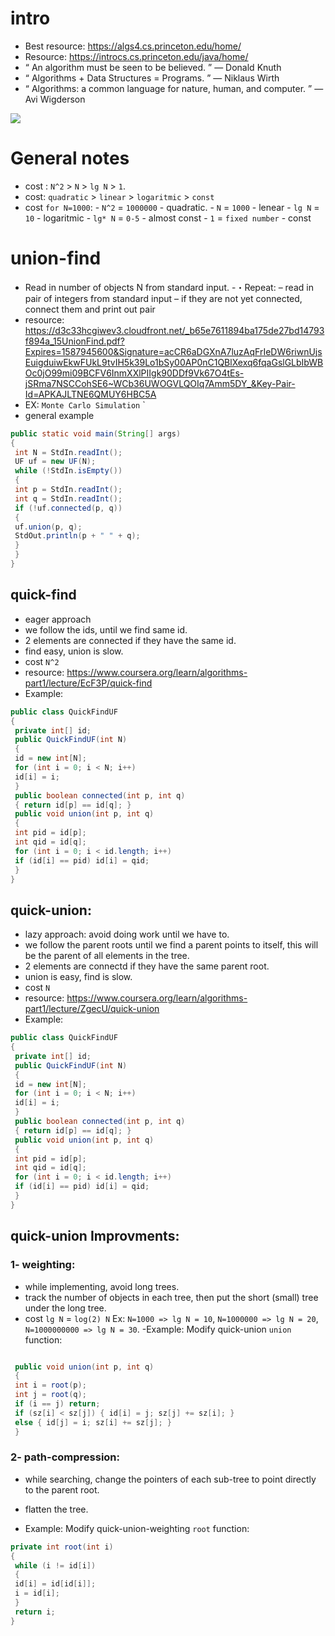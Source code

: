 # intro 
- Best resource: https://algs4.cs.princeton.edu/home/
- Resource: https://introcs.cs.princeton.edu/java/home/
- “ An algorithm must be seen to be believed. ” — Donald Knuth
- “ Algorithms + Data Structures = Programs. ” — Niklaus Wirth
- “ Algorithms: a common language for nature, human, and computer. ” — Avi Wigderson

![](https://i.imgur.com/IapntqE.png)

# General notes
- cost : `N^2` > `N` > `lg N` > `1`.
- cost: `quadratic` > `linear` > `logaritmic` > `const`
- cost `for N=1000`:
        - `N^2` = `1000000` - quadratic.
        - `N` = `1000` - lenear
        - `lg N` = `10` - logaritmic
        - `lg* N` = `0-5` - almost const
        - `1` = `fixed number` - const

# union-find
- Read in number of objects N from standard input.
        -・Repeat:
                – read in pair of integers from standard input
                – if they are not yet connected, connect them and print out pair
- resource: https://d3c33hcgiwev3.cloudfront.net/_b65e7611894ba175de27bd14793f894a_15UnionFind.pdf?Expires=1587945600&Signature=acCR6aDGXnA7luzAqFrIeDW6riwnUjsEuigduiwEkwFUkL9tvIH5k39Lo1bSy00AP0nC1QBlXexq6fqaGslGLbIbWBOc0jO99mi09BCFV6InmXXlPIIgk90DDf9Vk67O4tEs-jSRma7NSCCohSE6~WCb36UWOGVLQOIq7Amm5DY_&Key-Pair-Id=APKAJLTNE6QMUY6HBC5A
- EX: `Monte Carlo Simulation` `
- general example
```java
public static void main(String[] args)
{
 int N = StdIn.readInt();
 UF uf = new UF(N);
 while (!StdIn.isEmpty())
 {
 int p = StdIn.readInt();
 int q = StdIn.readInt();
 if (!uf.connected(p, q))
 {
 uf.union(p, q);
 StdOut.println(p + " " + q);
 }
 }
}
```

## quick-find
- eager approach
- we follow the ids, until we find same id.
- 2 elements are connected if they have the same id.
- find easy, union is slow.
- cost `N^2`
- resource: https://www.coursera.org/learn/algorithms-part1/lecture/EcF3P/quick-find
- Example:
```java
public class QuickFindUF
{
 private int[] id;
 public QuickFindUF(int N)
 {
 id = new int[N];
 for (int i = 0; i < N; i++)
 id[i] = i;
 }
 public boolean connected(int p, int q)
 { return id[p] == id[q]; }
 public void union(int p, int q)
 {
 int pid = id[p];
 int qid = id[q];
 for (int i = 0; i < id.length; i++)
 if (id[i] == pid) id[i] = qid;
 }
}
```

## quick-union:
- lazy approach: avoid doing work until we have to.
- we follow the parent roots until we find a parent points to itself, this will be the parent of all elements in the tree.
- 2 elements are connectd if they have the same parent root.
- union is easy, find is slow.
- cost `N`
- resource: https://www.coursera.org/learn/algorithms-part1/lecture/ZgecU/quick-union
- Example:
```java
public class QuickFindUF
{
 private int[] id;
 public QuickFindUF(int N)
 {
 id = new int[N];
 for (int i = 0; i < N; i++)
 id[i] = i;
 }
 public boolean connected(int p, int q)
 { return id[p] == id[q]; }
 public void union(int p, int q)
 {
 int pid = id[p];
 int qid = id[q];
 for (int i = 0; i < id.length; i++)
 if (id[i] == pid) id[i] = qid;
 }
}
```

## quick-union Improvments:
### 1- weighting:
- while implementing, avoid long trees.
- track the number of objects in each tree, then put the short (small) tree under the long tree.
- cost `lg N` = `log(2) N` Ex: `N=1000 => lg N = 10`,  `N=1000000 => lg N = 20`, `N=1000000000 => lg N = 30`.
-Example: Modify quick-union `union` function:
```java

 public void union(int p, int q)
 {
 int i = root(p);
 int j = root(q);
 if (i == j) return;
 if (sz[i] < sz[j]) { id[i] = j; sz[j] += sz[i]; }
 else { id[j] = i; sz[i] += sz[j]; }
 }
```

### 2-  path-compression:
- while searching, change the pointers of each sub-tree to point directly to the parent root.
- flatten the tree.

- Example: Modify quick-union-weighting `root` function:
```java
private int root(int i)
{
 while (i != id[i])
 {
 id[i] = id[id[i]];
 i = id[i];
 }
 return i;
}
```

